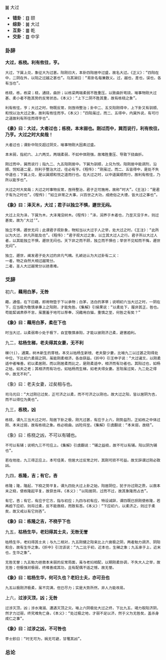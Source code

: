䷛ 大过

+ **错卦**：䷚ 颐
+ **综卦**：䷛ 大过
+ **互卦**：䷀ 乾
+ **交卦**：䷼ 中孚


### 卦辞

**大过，栋桡。利有攸往，亨。**

```
大过，下巽上兑，象征大为过甚。阳刚曰大，本卦四阳居中过盛，故名大过。《正义》：“四阳在中，二阴在外，以阳之过越之甚也”。马其昶曰：“易卦名每兼数义。过，越也，差也，误也，各有当也”。

栋桡，栋，栋梁；桡，通挠，曲折；以栋梁两端柔弱不胜重压，以致曲折弯挠，喻事物刚大过甚、柔小者不胜其势的反常状态。《本义》：“上下二阴不胜其重，故有栋桡之象”。

利有攸往，亨；大过之时，物既反常，则亟待整治；卦中二、五爻阳刚得中，上下卦又有驯顺、和悦以治大过之象，故利有攸往而亨。《本义》：“四阳虽过，而二、五得中，内巽外说，有可行之道故利有所往而得亨也”。
```

**《彖》曰：大过，大者过也；栋桡，本末弱也。刚过而中，巽而说行，利有攸往，乃亨。大过之时大矣哉！**

```
大者过也；谓卦中阳爻超过阴爻，喻事物刚大因素过盛。

本末弱，指初六、上六两爻。两端柔弱，不如中体刚强，故难胜重压、导致下挠曲折。

刚过而中，巽而说行；指九二、九五阳刚居中。下巽为驯顺，上兑为悦。阳刚居中能调剂，沿顺、悦知道二星，则利于整治大过，往必有亨。《程传》：“刚虽过，而二、五皆得中，是处不失中道也；下巽上兑，是以巽顺和悦之道而行也。在大过之时，以中道巽顺而行，故利有攸往，乃所以能亨也”。

大过之时大矣哉；大过之时事物反常，亟待整治，君子正可施用，故称“时大”。《王注》：“是君子有为之时也”。《程传》：“如立非常之大事，兴百世之大功，成绝俗之大德，皆大过之事也”。
```

**《象》曰：泽灭木，大过；君子以独立不惧，遯世无闷。**
```
大过上兑为泽，下巽为木，大泽淹没树木。《程传》：“泽，润养于木者也，乃至灭没于木，则过甚矣，故为‘大过’”。

独立不惧，遯世无闷；此谓君子观卦象，物知当以大过于人之举，处大过之时。《王注》：“此所以为大过，非凡所能及也”。《程传》：“君子观大过之象，以立其大过人之行。君子所以大过人者，以其能独立不惧，遯世无闷也。天下非之而不顾，独立而不惧也；举世不见知而不悔，遯世无闷”。

独立、遯世，阐发君子处大过的非凡气魄。孔颖达认为大过卦有二义：
一者，物之自然大相过越常分。
二者，圣人大过越常分以拯患难。
```

### 爻辞

初六，**藉用白茅，无咎**

```
藉，通借，在下曰藉，即用物垫于下以承物；白茅，洁白的茅草；说明初六当大过之时，一阴在下，应当极为敬慎承事上之阳刚，才能免咎。《集解》引侯果说：“以柔处下，履非其正，咎也。苟能絜诚肃恭不怠，虽置羞于地可以荐奉，况藉用白猫，重慎之至，何咎之有矣？”
```

**《象》曰：藉用白茅，柔在下也**

```
时当大过，以柔弱卑小处于极下，自宜敬慎承阳，才能以彼刚济己柔，避害趋利。
```

九二，**枯杨生稊，老夫得其女妻，无不利**

```
稊(tí)，通荑，树木新生的芽枝。本爻以枯杨生新枝、老夫娶少妻，比喻九二以过甚之阳得处中位，下比初六柔弱之阴，虽能刚柔相济，各自获益。《折中》引王申子说：“大过诸爻，以刚柔适中者唯善。初以柔居刚，而以刚居柔而比之，是刚柔适中，相济而有功者也。其阳过也，如杨之枯，如夫之老；其相济而有功也，如枯杨而生稊，如老夫得女妻。言阳虽过矣，九二处之得中，故无不利”。
```

《象》曰：老夫女妻，过矣相与也。

```
司马光曰：“大过刚已过矣，正可济之以柔，而不可济之以刚也。故大过之阳，皆以居阴为吉，而不以得位为美也”。
```

九三，**栋桡，凶**

```
栋桡，谓九三当大过之时，阳居下卦之极，刚亢过甚，有应于上六，刚势益烈，正如栋之中体过刚、本末过弱，故有栋桡之象。栋必桡曲，凶险将至。《集解》引虞翻说：“本末弱，故桡”。
```

《象》曰：栋桡之凶，不可以有辅也。

```
不可以有辅；说明九三不可应上。《集解》引虞翻说：“辅之益桡，故不可以有辅。阳以阴为辅也”。

若在他挂，九三得正应上，本可佳美，但居大过反常之时，其刚可损不可益。故爻辞谓过刚必致凶。
```

九四，**栋隆，吉；有它，吝**

```
栋隆；隆，隆起，下桡之势平复。谓九四处大过上卦之始，阳居阴位，犹子孙过刚之质，以救本末之桡，使栋隆起平复，故获吉祥。《本义》：“以阳居阴，过而不过，故其象隆而占吉”。

有它，吝；有它，有应于它方，指与初应；九四与初有应，特设诫辞，谓四既已损刚使栋隆，若再趋下应初，则将过柔，反不能救桡，而致有吝。《本义》：“下应初六，以柔济之，则过于柔矣，故又戒以有它则吝”。
```

**《象》曰：栋隆之吉，不桡乎下也**


九五，**枯杨生华，老妇得其士夫，无咎无誉**

```
枯杨生华，老妇得其士夫；与九二相对，九五刚健之阳亲比上六衰极之阴，两者勉力调济、阴阳和合，故有生华之象。《折中》引沈该说：“九二比于初，近本也，生稊之象；九五承于上，近末也，生华之象”。

无咎无誉；九五勉力拯救本末弱的反常局面，虽与老妇相配，以期刚柔协调，不失大人之举，故无咎；但极强对极弱，终难善成其功，且有配偶不适之憾，故无誉。
```

**《象》曰：枯杨生华，何可久也？老妇士夫，亦可丑也**

```
九五以极刚济极柔，虽不完满，但已尽力；实是大势所然，非人力能改易。
```

上六，**过涉灭顶，凶；无咎**

```
过涉灭顶，凶；涉水淹溺、遭遇灭顶之灾。喻上六阴极处大过之终，下比九五，竭力取阳济阴，然才力过弱，终究难免亡身。《本义》：“处过极之地，才弱不足以济，然于义为无咎矣，盖杀身成仁之事”。
```

**《象》曰：过涉之凶，不可咎也**

```
李士鉁曰：“时无可为，祸无可避，甘罹其凶”。
```

### 总论

